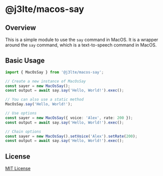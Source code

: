 # @j3lte/macos-say

## Overview

This is a simple module to use the `say` command in MacOS. It is a wrapper around the `say` command, which is a text-to-speech command in MacOS.

## Basic Usage

```typescript
import { MacOsSay } from '@j3lte/macos-say';

// Create a new instance of MacOsSay
const sayer = new MacOsSay();
const output = await say.say('Hello, World!').exec();

// You can also use a static method
MacOsSay.say('Hello, World!');

// Use options
const sayer = new MacOsSay({ voice: 'Alex', rate: 200 });
const output = await say.say('Hello, World!').exec();

// Chain options
const sayer = new MacOsSay().setVoice('Alex').setRate(200);
const output = await say.say('Hello, World!').exec();
```

## License

[MIT License](./LICENSE.md)
